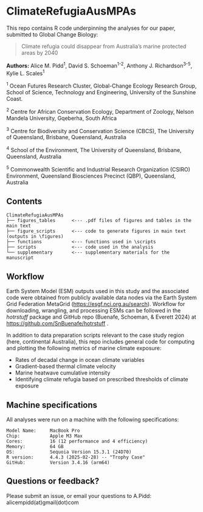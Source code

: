 # ClimateRefugiaAusMPAs

This repo contains R code underpinning the analyses for our paper, submitted to Global Change Biology:

> Climate refugia could disappear from Australia’s marine protected areas by 2040

**Authors:** Alice M. Pidd<sup>1</sup>, David S. Schoeman<sup>1-2</sup>, Anthony J. Richardson<sup>3-5</sup>, Kylie L. Scales<sup>1</sup>

<sup>1</sup> Ocean Futures Research Cluster, Global-Change Ecology Research Group, School of Science, Technology and Engineering, University of the Sunshine Coast.

<sup>2</sup> Centre for African Conservation Ecology, Department of Zoology, Nelson Mandela University, Gqeberha, South Africa

<sup>3</sup> Centre for Biodiversity and Conservation Science (CBCS), The University of Queensland, Brisbane, Queensland, Australia

<sup>4</sup> School of the Environment, The University of Queensland, Brisbane, Queensland, Australia

<sup>5</sup> Commonwealth Scientific and Industrial Research Organization (CSIRO) Environment, Queensland Biosciences Precinct (QBP), Queensland, Australia

## Contents

```         
ClimateRefugiaAusMPAs
├── figures_tables      <--- .pdf files of figures and tables in the main text   
├── figure_scripts      <--- code to generate figures in main text (outputs in \figures)  
├── functions           <--- functions used in \scripts 
├── scripts             <--- code used in the analysis 
└── supplementary       <--- supplementary materials for the manuscript 
```

## Workflow

Earth System Model (ESM) outputs used in this study and the associated code were obtained from publicly available data nodes via the Earth System Grid Federation MetaGrid (<https://esgf.nci.org.au/search>). Workflow for downloading, wrangling, and processing ESMs can be followed in the <i>hotrstuff</i> package and GitHub repo (Buenafe, Schoeman, & Everett 2024) at <https://github.com/SnBuenafe/hotrstuff> .

In addition to data preparation scripts relevant to the case study region (here, continental Australia), this repo includes general code for computing and plotting the following metrics of marine climate exposure:

-   Rates of decadal change in ocean climate variables
-   Gradient-based thermal climate velocity
-   Marine heatwave cumulative intensity
-   Identifying climate refugia based on prescribed thresholds of climate exposure

## Machine specifications

All analyses were run on a machine with the following specifications:

```         
Model Name:     MacBook Pro
Chip:           Apple M3 Max
Cores:          16 (12 performance and 4 efficiency)
Memory:         64 GB
OS:             Sequoia Version 15.3.1 (24D70)
R version:      4.4.3 (2025-02-28) -- "Trophy Case"
GitHub:         Version 3.4.16 (arm64)
```

## Questions or feedback?

Please submit an issue, or email your questions to A.Pidd: alicempidd(at)gmail(dot)com
